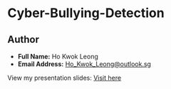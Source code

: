 # Cyber-Bullying-Detection
## Author
- **Full Name:** Ho Kwok Leong
- **Email Address:** Ho_Kwok_Leong@outlook.sg

View my presentation slides:
[Visit here](https://mypolite-my.sharepoint.com/:p:/g/personal/5445583r_polite_edu_sg/ERfprgRrsmZJsDmTJf4gdgABFYIQJsaz3Ek4yoANLKd4Dg?rtime=iyicvSyq3Eg&nav=eyJzSWQiOjM2MywiY0lkIjowfQ)
